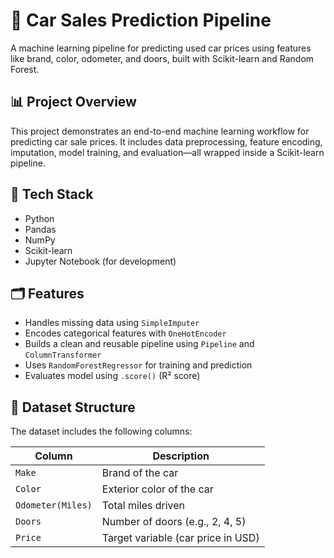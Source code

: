 # 🚗 Car Sales Prediction Pipeline

A machine learning pipeline for predicting used car prices using features like brand, color, odometer, and doors, built with Scikit-learn and Random Forest.

## 📊 Project Overview

This project demonstrates an end-to-end machine learning workflow for predicting car sale prices. It includes data preprocessing, feature encoding, imputation, model training, and evaluation—all wrapped inside a Scikit-learn pipeline.

## 🔧 Tech Stack

- Python
- Pandas
- NumPy
- Scikit-learn
- Jupyter Notebook (for development)

## 🗂️ Features

- Handles missing data using `SimpleImputer`
- Encodes categorical features with `OneHotEncoder`
- Builds a clean and reusable pipeline using `Pipeline` and `ColumnTransformer`
- Uses `RandomForestRegressor` for training and prediction
- Evaluates model using `.score()` (R² score)

## 📁 Dataset Structure

The dataset includes the following columns:

| Column            | Description                           |
|-------------------|---------------------------------------|
| `Make`            | Brand of the car                      |
| `Color`           | Exterior color of the car             |
| `Odometer(Miles)` | Total miles driven                    |
| `Doors`           | Number of doors (e.g., 2, 4, 5)       |
| `Price`           | Target variable (car price in USD)    |
